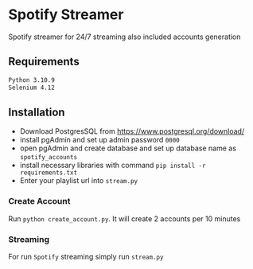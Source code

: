 # Spotify Streamer 

Spotify streamer for 24/7 streaming also included accounts generation

## Requirements 

```sh
Python 3.10.9
Selenium 4.12
```

## Installation 

- Download PostgresSQL from https://www.postgresql.org/download/
- install pgAdmin and set up admin password `0000`
- open pgAdmin and create database and set up database name as `spotify_accounts`
- install necessary libraries with command `pip install -r requirements.txt`  
- Enter your playlist url into `stream.py`



### Create Account
Run `python create_account.py`. It will create 2 accounts per 10 minutes


### Streaming 

For run `Spotify` streaming simply run `stream.py` 